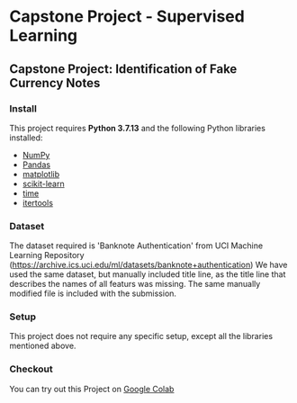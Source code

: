 # Capstone Project - Supervised Learning
## Capstone Project: Identification of Fake Currency Notes

### Install

This project requires **Python 3.7.13** and the following Python libraries installed:

- [NumPy](http://www.numpy.org/)
- [Pandas](http://pandas.pydata.org)
- [matplotlib](http://matplotlib.org/)
- [scikit-learn](http://scikit-learn.org/stable/)
- [time](https://docs.python.org/3.7/library/time.html)
- [itertools](https://docs.python.org/3.7/library/time.html)

### Dataset

The dataset required is 'Banknote Authentication' from UCI Machine Learning Repository 
(https://archive.ics.uci.edu/ml/datasets/banknote+authentication)
We have used the same dataset, but manually included title line, as the title line that describes the names of all featurs was missing.
The same manually modified file is included with the submission.

### Setup

This project does not require any specific setup, except all the libraries mentioned above.

### Checkout

You can try out this Project on [Google Colab](https://colab.research.google.com/github/rohanvh7/Fake-Currency-Identification/blob/master/banknote_authentication.ipynb)

